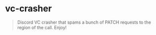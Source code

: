 # vc-crasher
> Discord VC crasher that spams a bunch of PATCH requests to the region of the call. Enjoy!
